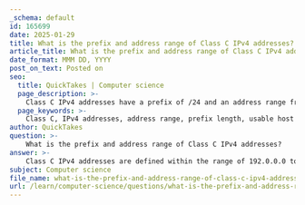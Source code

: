 ```yaml
---
_schema: default
id: 165699
date: 2025-01-29
title: What is the prefix and address range of Class C IPv4 addresses?
article_title: What is the prefix and address range of Class C IPv4 addresses?
date_format: MMM DD, YYYY
post_on_text: Posted on
seo:
  title: QuickTakes | Computer science
  page_description: >-
    Class C IPv4 addresses have a prefix of /24 and an address range from 192.0.0.0 to 223.255.255.255, allowing for 254 usable host addresses per network.
  page_keywords: >-
    Class C, IPv4 addresses, address range, prefix length, usable host addresses, network portion, host portion
author: QuickTakes
question: >-
    What is the prefix and address range of Class C IPv4 addresses?
answer: >-
    Class C IPv4 addresses are defined within the range of 192.0.0.0 to 223.255.255.255. The prefix length for Class C addresses is /24, which means that the first 24 bits of the address are used for the network portion, while the remaining 8 bits are used for the host portion. \n\nThis structure allows for a maximum of 256 addresses per Class C network (from 192.0.0.0 to 192.0.0.255, for example), but two addresses are reserved: one for the network address (where all host bits are 0) and one for the broadcast address (where all host bits are 1). Therefore, each Class C network can effectively support up to 254 usable host addresses.\n\nIn summary:\n- **Prefix**: /24\n- **Address Range**: 192.0.0.0 to 223.255.255.255\n- **Usable Host Addresses**: 254 per network
subject: Computer science
file_name: what-is-the-prefix-and-address-range-of-class-c-ipv4-addresses.md
url: /learn/computer-science/questions/what-is-the-prefix-and-address-range-of-class-c-ipv4-addresses
---
```


&nbsp;